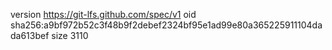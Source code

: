 version https://git-lfs.github.com/spec/v1
oid sha256:a9bf972b52c3f48b9f2debef2324bf95e1ad99e80a365225911104dada613bef
size 3110
